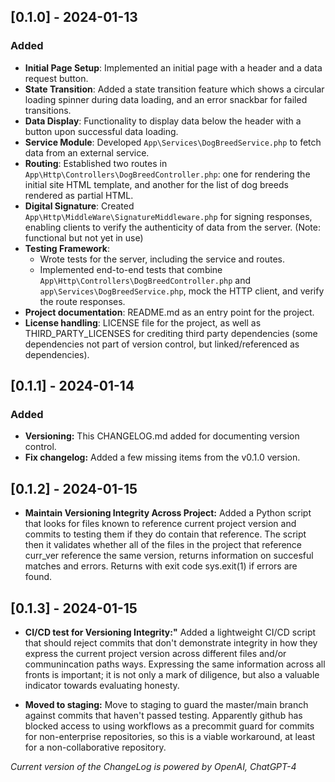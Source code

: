 ## [0.1.0] - 2024-01-13

### Added

- **Initial Page Setup**: Implemented an initial page with a header and a data request button.
- **State Transition**: Added a state transition feature which shows a circular loading spinner during data loading, and an error snackbar for failed transitions.
- **Data Display**: Functionality to display data below the header with a button upon successful data loading.
- **Service Module**: Developed `App\Services\DogBreedService.php` to fetch data from an external service.
- **Routing**: Established two routes in `App\Http\Controllers\DogBreedController.php`: one for rendering the initial site HTML template, and another for the list of dog breeds rendered as partial HTML.
- **Digital Signature**: Created `App\Http\MiddleWare\SignatureMiddleware.php` for signing responses, enabling clients to verify the authenticity of data from the server. (Note: functional but not yet in use)
- **Testing Framework**: 
  - Wrote tests for the server, including the service and routes.
  - Implemented end-to-end tests that combine `App\Http\Controllers\DogBreedController.php` and `app\Services\DogBreedService.php`, mock the HTTP client, and verify the route responses.
- **Project documentation**: README.md as an entry point for the project.
- **License handling**: LICENSE file for the project, as well as THIRD_PARTY_LICENSES for crediting third party dependencies (some dependencies not part of version control, but linked/referenced as dependencies).
  
## [0.1.1] - 2024-01-14

### Added

- **Versioning:** This CHANGELOG.md added for documenting version control.
- **Fix changelog:** Added a few missing items from the v0.1.0 version.

## [0.1.2] - 2024-01-15

- **Maintain Versioning Integrity Across Project:**  Added a Python script that looks for files known to reference current project version and commits to testing them if they do contain that reference. The script then it validates whether all of the files in the project that reference curr_ver reference the same version, returns information on succesful matches and errors. Returns with exit code sys.exit(1) if errors are found.

## [0.1.3] - 2024-01-15

- **CI/CD test for Versioning Integrity:"** Added a lightweight CI/CD script that should reject commits that don't demonstrate integrity in how they express the current project version across different files and/or communincation paths ways. Expressing the same information across all fronts is important; it is not only a mark of diligence, but also a valuable indicator towards evaluating honesty.

- **Moved to staging:** Move to staging to guard the master/main branch against commits that haven't passed testing. Apparently github has blocked access to using workflows as a precommit guard for commits for non-enterprise repositories, so this is a viable workaround, at least for a non-collaborative repository.

*Current version of the ChangeLog is powered by OpenAI, ChatGPT-4*

